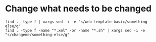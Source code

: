 # Change what needs to be changed

    find . -type f | xargs sed -i -e "s/web-template-basic/something-else/g"
    find . -type f -name "*.xml" -or -name "*.sh" | xargs sed -i -e "s/changeme/something-else/g"
